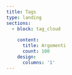 ```yaml
---
title: Tags
type: landing
sections:
  - block: tag_cloud
    
    content:
      title: Argomenti
      count: 100
    design:
      columns: '1'
---
```


